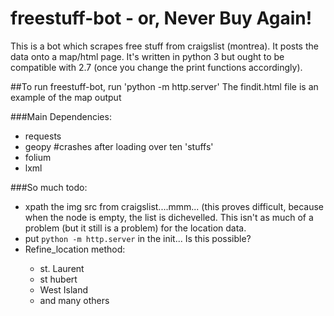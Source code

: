 # freestuff-bot - or, Never Buy Again!
This is a bot which scrapes free stuff from craigslist (montrea). It posts the data onto a map/html page. It's written in python 3 but ought to be compatible with 2.7 (once you change the print functions accordingly).

##To run freestuff-bot, run 'python -m http.server'
<label>The findit.html file is an example of the map output</label>

###Main Dependencies:
<ul>
<li>requests</li>
<li>geopy #crashes after loading over ten 'stuffs'</li>
<li>folium</li>
<li>lxml</li>
</ul>

###So much todo:
<ul>
  <li>xpath the img src from craigslist....mmm... (this proves difficult, because when the node is empty, the list is dichevelled. This isn't as much of a problem (but it still is a problem) for the location data.</li>
  <li>put <code>python -m http.server</code> in the init... Is this possible?</li>
  <li>Refine_location method:</li>
    <ul>
      <li>st. Laurent</li>
      <li>st hubert</li>
      <li>West Island</li>
      <li>and many others</li>
    </ul>
</ul>


